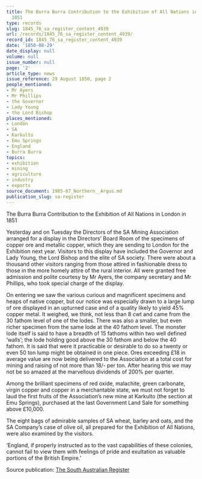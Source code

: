```yaml
---
title: The Burra Burra Contribution to the Exhibition of All Nations in London in
  1851
type: records
slug: 1845_76_sa_register_content_4939
url: /records/1845_76_sa_register_content_4939/
record_id: 1845_76_sa_register_content_4939
date: '1850-08-29'
date_display: null
volume: null
issue_number: null
page: '2'
article_type: news
issue_reference: 29 August 1850, page 2
people_mentioned:
- Mr Ayers
- Mr Phillips
- the Governor
- Lady Young
- the Lord Bishop
places_mentioned:
- London
- SA
- Karkulto
- Emu Springs
- England
- Burra Burra
topics:
- exhibition
- mining
- agriculture
- industry
- exports
source_document: 1985-87_Northern__Argus.md
publication_slug: sa-register
---
```


The Burra Burra Contribution to the Exhibition of All Nations in London in 1851

Yesterday and on Tuesday the Directors of the SA Mining Association arranged for a display in the Directors’ Board Room of the specimens of copper ore and metallic copper, which they are sending to London for the Exhibition next year.  Visitors to this display have included the Governor and Lady Young, the Lord Bishop and the elite of SA society.  There were about a thousand other visitors ranging from those attired in fashionable dress to those in the more homely attire of the rural interior.  All were granted free admission and polite courtesy by Mr Ayers, the company secretary and Mr Phillips, who took special charge of the display.

On entering we saw the various curious and magnificent specimens and heaps of native copper, but our notice was especially drawn to a large lump of ore displayed in an upturned case and of a quality likely to yield 45% copper metal.  It weighed, we think, not less than 8 cwt and came from the 30 fathom level of one of the lodes.  There was also a smaller, but even richer specimen from the same lode at the 40 fathom level.  The monster lode itself is said to have a breadth of 15 fathoms within two well defined ‘walls’; the lode holding good above the 30 fathom and below the 40 fathom.  It is said that were it practicable or desirable to do so a twenty or even 50 ton lump might be obtained in one piece.  Ores exceeding £18 in average value are now being delivered to the Association at a total cost for mining and raising of not more than 18/- per ton.  After hearing this we may not be so amazed at the marvellous dividends of 200% per quarter.

Among the brilliant specimens of red oxide, malachite, green carbonate, virgin copper and copper in a merchantable state, we must not forget to laud the first fruits of the Association’s new mine at Karkulto (the section at Emu Springs), purchased at the last Government Land Sale for something above £10,000.

The eight bags of admirable samples of SA wheat, barley and oats, and the SA Company’s case of olive oil, all prepared for the Exhibition of All Nations, were also examined by the visitors.

‘England, if properly instructed as to the vast capabilities of these colonies, cannot fail to view them with feelings of pride and exultation as valuable portions of the British Empire.’

Source publication: [The South Australian Register](/publications/sa-register/)
